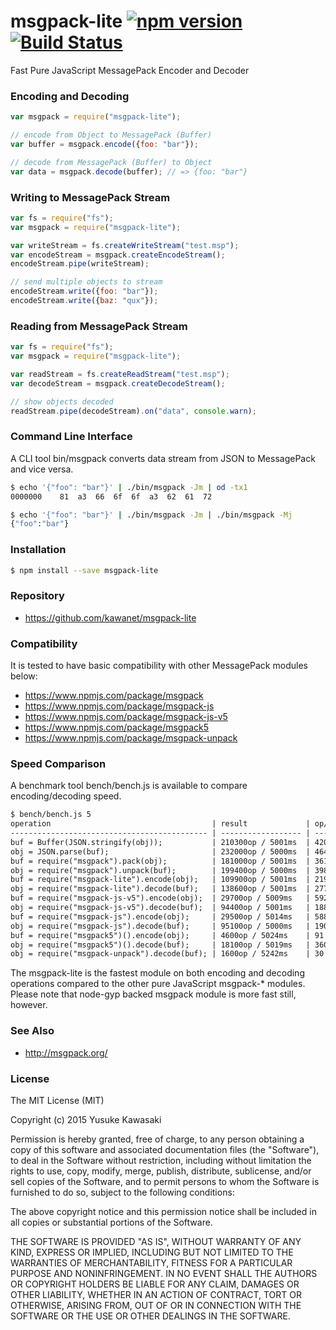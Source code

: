 # msgpack-lite [![npm version](https://badge.fury.io/js/msgpack-lite.svg)](http://badge.fury.io/js/msgpack-lite) [![Build Status](https://travis-ci.org/kawanet/msgpack-lite.svg?branch=master)](https://travis-ci.org/kawanet/msgpack-lite)

Fast Pure JavaScript MessagePack Encoder and Decoder

### Encoding and Decoding

```js
var msgpack = require("msgpack-lite");

// encode from Object to MessagePack (Buffer)
var buffer = msgpack.encode({foo: "bar"});

// decode from MessagePack (Buffer) to Object 
var data = msgpack.decode(buffer); // => {foo: "bar"}
```

### Writing to MessagePack Stream

```js
var fs = require("fs");
var msgpack = require("msgpack-lite");

var writeStream = fs.createWriteStream("test.msp");
var encodeStream = msgpack.createEncodeStream();
encodeStream.pipe(writeStream);

// send multiple objects to stream
encodeStream.write({foo: "bar"});
encodeStream.write({baz: "qux"});
```

### Reading from MessagePack Stream

```js
var fs = require("fs");
var msgpack = require("msgpack-lite");

var readStream = fs.createReadStream("test.msp");
var decodeStream = msgpack.createDecodeStream();

// show objects decoded
readStream.pipe(decodeStream).on("data", console.warn);
```

### Command Line Interface

A CLI tool bin/msgpack converts data stream from JSON to MessagePack and vice versa.

```sh
$ echo '{"foo": "bar"}' | ./bin/msgpack -Jm | od -tx1
0000000    81  a3  66  6f  6f  a3  62  61  72

$ echo '{"foo": "bar"}' | ./bin/msgpack -Jm | ./bin/msgpack -Mj
{"foo":"bar"}
```

### Installation

```sh
$ npm install --save msgpack-lite
```

### Repository

- https://github.com/kawanet/msgpack-lite

### Compatibility

It is tested to have basic compatibility with other MessagePack modules below:

- https://www.npmjs.com/package/msgpack
- https://www.npmjs.com/package/msgpack-js
- https://www.npmjs.com/package/msgpack-js-v5
- https://www.npmjs.com/package/msgpack5
- https://www.npmjs.com/package/msgpack-unpack

### Speed Comparison

A benchmark tool bench/bench.js is available to compare encoding/decoding speed.

```txt
$ bench/bench.js 5
operation                                    | result             | op/ms
-------------------------------------------- | ------------------ | -----
buf = Buffer(JSON.stringify(obj));           | 210300op / 5001ms  | 4205
obj = JSON.parse(buf);                       | 232000op / 5000ms  | 4640
buf = require("msgpack").pack(obj);          | 181000op / 5001ms  | 3619
obj = require("msgpack").unpack(buf);        | 199400op / 5000ms  | 3988
buf = require("msgpack-lite").encode(obj);   | 109900op / 5001ms  | 2197
obj = require("msgpack-lite").decode(buf);   | 138600op / 5001ms  | 2771
buf = require("msgpack-js-v5").encode(obj);  | 29700op / 5009ms   | 592
obj = require("msgpack-js-v5").decode(buf);  | 94400op / 5001ms   | 1887
buf = require("msgpack-js").encode(obj);     | 29500op / 5014ms   | 588
obj = require("msgpack-js").decode(buf);     | 95100op / 5000ms   | 1902
buf = require("msgpack5")().encode(obj);     | 4600op / 5024ms    | 91
obj = require("msgpack5")().decode(buf);     | 18100op / 5019ms   | 360
obj = require("msgpack-unpack").decode(buf); | 1600op / 5242ms    | 30
```

The msgpack-lite is the fastest module on both encoding and decoding
operations compared to the other pure JavaScript msgpack-* modules.
Please note that node-gyp backed msgpack module is more fast still, however.

### See Also

- http://msgpack.org/

### License

The MIT License (MIT)

Copyright (c) 2015 Yusuke Kawasaki

Permission is hereby granted, free of charge, to any person obtaining a copy
of this software and associated documentation files (the "Software"), to deal
in the Software without restriction, including without limitation the rights
to use, copy, modify, merge, publish, distribute, sublicense, and/or sell
copies of the Software, and to permit persons to whom the Software is
furnished to do so, subject to the following conditions:

The above copyright notice and this permission notice shall be included in all
copies or substantial portions of the Software.

THE SOFTWARE IS PROVIDED "AS IS", WITHOUT WARRANTY OF ANY KIND, EXPRESS OR
IMPLIED, INCLUDING BUT NOT LIMITED TO THE WARRANTIES OF MERCHANTABILITY,
FITNESS FOR A PARTICULAR PURPOSE AND NONINFRINGEMENT. IN NO EVENT SHALL THE
AUTHORS OR COPYRIGHT HOLDERS BE LIABLE FOR ANY CLAIM, DAMAGES OR OTHER
LIABILITY, WHETHER IN AN ACTION OF CONTRACT, TORT OR OTHERWISE, ARISING FROM,
OUT OF OR IN CONNECTION WITH THE SOFTWARE OR THE USE OR OTHER DEALINGS IN THE
SOFTWARE.
